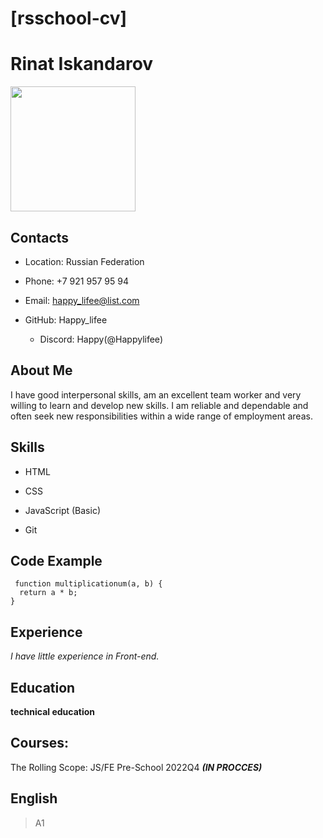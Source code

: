# [rsschool-cv]

# Rinat Iskandarov

<img src="https://cs12.pikabu.ru/post_img/big/2022/12/07/7/167041209718120173.png" width="200">

## Contacts

* Location: Russian Federation

* Phone: +7 921 957 95 94

* Email: happy_lifee@list.com

* GitHub: Happy_lifee
   * Discord: Happy(@Happylifee)
## About Me

I have good interpersonal skills, am an excellent team worker and very willing to learn and develop new skills.
I am reliable and dependable and often seek new responsibilities within a wide range of employment areas.

## Skills

* HTML

* CSS

* JavaScript (Basic)

* Git

## Code Example

```
 function multiplicationum(a, b) {
  return a * b;
}
```
## Experience

*I have little experience in Front-end.*

## Education

**technical education**

## Courses:

The Rolling Scope: JS/FE Pre-School 2022Q4 ***(IN PROCCES)***

## English

> A1